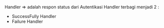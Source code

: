 Handler => adalah respon status dari Autentikasi
Handler terbagi menjadi 2 :
- SuccessFully Handler
- Failure Handler